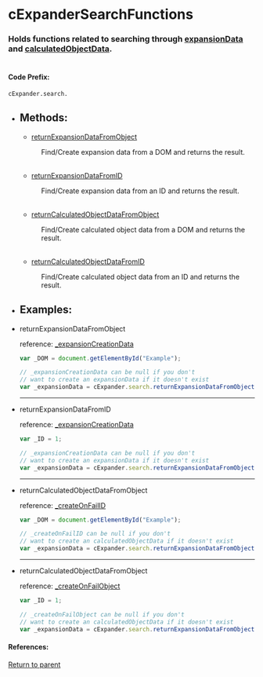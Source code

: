 # <a id="title"/> cExpanderSearchFunctions
### <a id="description"/> Holds functions related to searching through [expansionData](#INSERT_LINK) and [calculatedObjectData](#INSERT_LINK).
#

#### <a id="codeprefix"/> Code Prefix:
    cExpander.search.

* <a id="methods"/> <h2> Methods: </h2>

    * <a id="returnexpansiondatafromobject"/> [returnExpansionDataFromObject](#returnexpansiondatafromobjectexample) <p style="padding-left: 20px;"> Find/Create expansion data from a DOM and returns the result. </p>

	<br>

    * <a id="returnexpansiondatafromid"/> [returnExpansionDataFromID](#returnexpansiondatafromidexample) <p style="padding-left: 20px;"> Find/Create expansion data from an ID and returns the result. </p>

	<br>

    * <a id="returncalculatedobjectdatafromobject"/> [returnCalculatedObjectDataFromObject](#returncalculatedobjectdatafromobjectexample) <p style="padding-left: 20px;"> Find/Create calculated object data from a DOM and returns the result. </p>

	<br>

    * <a id="returncalculatedobjectdatafromid"/> [returnCalculatedObjectDataFromID](#returncalculatedobjectdatafromidexample) <p style="padding-left: 20px;"> Find/Create calculated object data from an ID and returns the result. </p>


* <a id="examples"/> <h2> Examples: </h2>

 * <a id="returnexpansiondatafromobjectexample"/>
	returnExpansionDataFromObject
	
	reference: [_expansionCreationData](#INSERT_LINK)
	```Javascript
	var _DOM = document.getElementById("Example");

	// _expansionCreationData can be null if you don't
	// want to create an expansionData if it doesn't exist
	var _expansionData = cExpander.search.returnExpansionDataFromObject(_DOM, _expansionCreationData);
	```
	<hr>

 * <a id="returnexpansiondatafromidexample"/>
	returnExpansionDataFromID
	
	reference: [_expansionCreationData](#INSERT_LINK)
	```Javascript
	var _ID = 1;

	// _expansionCreationData can be null if you don't
	// want to create an expansionData if it doesn't exist
	var _expansionData = cExpander.search.returnExpansionDataFromObject(_ID, _expansionCreationData);
	```
	<hr>

 * <a id="returncalculatedobjectdatafromobjectexample"/>
	returnCalculatedObjectDataFromObject
	
	reference: [_createOnFailID](#INSERT_LINK)
	```Javascript
	var _DOM = document.getElementById("Example");

	// _createOnFailID can be null if you don't
	// want to create an calculatedObjectData if it doesn't exist
	var _expansionData = cExpander.search.returnExpansionDataFromObject(_DOM, _createOnFailID);
	```
	<hr>

 * <a id="returncalculatedobjectdatafromidexample"/>
	returnCalculatedObjectDataFromObject
	
	reference: [_createOnFailObject](#INSERT_LINK)
	```Javascript
	var _ID = 1;

	// _createOnFailObject can be null if you don't
	// want to create an calculatedObjectData if it doesn't exist
	var _expansionData = cExpander.search.returnExpansionDataFromObject(_ID, _createOnFailObject);
	```
	

#### References: 
  
[Return to parent](/README.md)